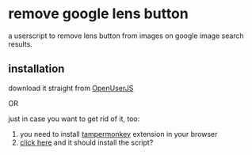 # remove google lens button
a userscript to remove lens button from images on google image search results.

## installation
download it straight from [OpenUserJS](https://openuserjs.org/scripts/black_bird/remove_google_lens_button)

OR 

just in case you want to get rid of it, too:
1. you need to install [tampermonkey](https://www.tampermonkey.net/) extension in your browser
2. [click here](https://github.com/NishthaSharma-22/remove-google-lens-button/raw/refs/heads/main/removelens.user.js) and it should install the script?


